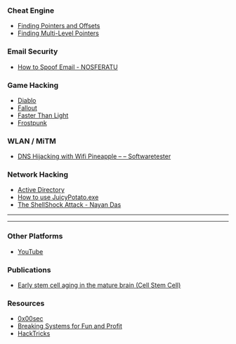 
<div hidden>
/* work in progress */
### Walkthroughs
- 
</div>

### Cheat Engine
- [Finding Pointers and Offsets](/cheat-engine-basic-pointers)
- [Finding Multi-Level Pointers](/cheat-engine-multi-pointers)

### Email Security
- [How to Spoof Email - NOSFERATU](/how-to-spoof-email.pdf)

### Game Hacking 
- [Diablo](/diablo)
- [Fallout](/fallout)
- [Faster Than Light](/ftl)
- [Frostpunk](/frostpunk)

### WLAN / MiTM
- [DNS Hijacking with Wifi Pineapple – – Softwaretester](/dns-wifi-pineapple.pdf)

### Network Hacking
- [Active Directory](/active-directory)
- [How to use JuicyPotato.exe](/juicy-potato-howto.txt)
- [The ShellShock Attack - Nayan Das](/SHELLSHOCK.pdf)

-----
----

### Other Platforms
- [YouTube](https://www.youtube.com/channel/UCbTeB7N1bBcAJsopsU5YAkg)

### Publications 
- [Early stem cell aging in the mature brain (Cell Stem Cell)](https://pubmed.ncbi.nlm.nih.gov/33848469/)

### Resources
- [0x00sec](https://0x00sec.org/)
- [Breaking Systems for Fun and Profit](https://breakingsystemsforfunandprofit.com)
- [HackTricks](https://book.hacktricks.xyz/)
